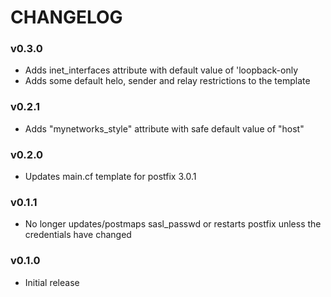 CHANGELOG
=========

### v0.3.0
- Adds inet_interfaces attribute with default value of 'loopback-only
- Adds some default helo, sender and relay restrictions to the template

### v0.2.1
- Adds "mynetworks_style" attribute with safe default value of "host"

### v0.2.0
- Updates main.cf template for postfix 3.0.1

### v0.1.1
- No longer updates/postmaps sasl_passwd or restarts postfix unless the credentials have changed

### v0.1.0
- Initial release
